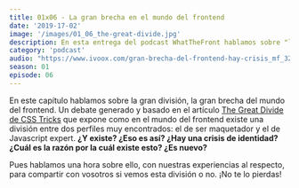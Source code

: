 ```yaml
---
title: 01x06 - La gran brecha en el mundo del frontend
date: '2019-17-02'
image: '/images/01_06_the-great-divide.jpg'
description: En esta entrega del podcast WhatTheFront hablamos sobre "la gran brecha" en el mundo del desarollo web. ¿Nos estamos especializando demasiado? ¿Son los lados irreconciliables? Maquetadores, expertos en Javascript...
category: 'podcast'
audio: "https://www.ivoox.com/gran-brecha-del-frontend-hay-crisis_mf_32624113_feed_1.mp3"
season: 01
episode: 06
---
```


En este capítulo hablamos sobre la gran división, la gran brecha del mundo del frontend. Un debate generado y basado en el artículo [The Great Divide de CSS Tricks](https://css-tricks.com/the-great-divide/) que expone como en el mundo del frontend existe una división entre dos perfiles muy encontrados: el de ser maquetador y el de Javascript expert. **¿Y existe? ¿Eso es así? ¿Hay una crisis de identidad? ¿Cuál es la razón por la cuál existe esto? ¿Es nuevo?**
 
Pues hablamos una hora sobre ello, con nuestras experiencias al respecto, para compartir con vosotros si vemos esta división o no. ¡No te lo pierdas!